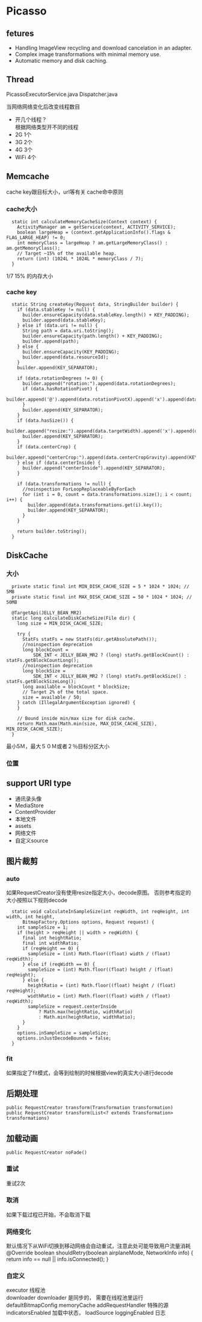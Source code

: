 # Picasso

## fetures
- Handling ImageView recycling and download cancelation in an adapter.
- Complex image transformations with minimal memory use.
- Automatic memory and disk caching.

## Thread 
PicassoExecutorService.java
Dispatcher.java 

当网络网络变化后改变线程数目

- 开几个线程？  
根据网络类型开不同的线程
- 2G 1个
- 3G 2个
- 4G 3个
- WiFi 4个

## Memcache
  cache key跟目标大小，url等有关
  cache命中原则

### cache大小

```
  static int calculateMemoryCacheSize(Context context) {
    ActivityManager am = getService(context, ACTIVITY_SERVICE);
    boolean largeHeap = (context.getApplicationInfo().flags & FLAG_LARGE_HEAP) != 0;
    int memoryClass = largeHeap ? am.getLargeMemoryClass() : am.getMemoryClass();
    // Target ~15% of the available heap.
    return (int) (1024L * 1024L * memoryClass / 7);
  }
  ```
  1/7 15% 的内存大小

### cache key

```
  static String createKey(Request data, StringBuilder builder) {
    if (data.stableKey != null) {
      builder.ensureCapacity(data.stableKey.length() + KEY_PADDING);
      builder.append(data.stableKey);
    } else if (data.uri != null) {
      String path = data.uri.toString();
      builder.ensureCapacity(path.length() + KEY_PADDING);
      builder.append(path);
    } else {
      builder.ensureCapacity(KEY_PADDING);
      builder.append(data.resourceId);
    }
    builder.append(KEY_SEPARATOR);

    if (data.rotationDegrees != 0) {
      builder.append("rotation:").append(data.rotationDegrees);
      if (data.hasRotationPivot) {
        builder.append('@').append(data.rotationPivotX).append('x').append(data.rotationPivotY);
      }
      builder.append(KEY_SEPARATOR);
    }
    if (data.hasSize()) {
      builder.append("resize:").append(data.targetWidth).append('x').append(data.targetHeight);
      builder.append(KEY_SEPARATOR);
    }
    if (data.centerCrop) {
      builder.append("centerCrop:").append(data.centerCropGravity).append(KEY_SEPARATOR);
    } else if (data.centerInside) {
      builder.append("centerInside").append(KEY_SEPARATOR);
    }

    if (data.transformations != null) {
      //noinspection ForLoopReplaceableByForEach
      for (int i = 0, count = data.transformations.size(); i < count; i++) {
        builder.append(data.transformations.get(i).key());
        builder.append(KEY_SEPARATOR);
      }
    }

    return builder.toString();
  }
```

## DiskCache

### 大小
```
  private static final int MIN_DISK_CACHE_SIZE = 5 * 1024 * 1024; // 5MB
  private static final int MAX_DISK_CACHE_SIZE = 50 * 1024 * 1024; // 50MB

  @TargetApi(JELLY_BEAN_MR2)
  static long calculateDiskCacheSize(File dir) {
    long size = MIN_DISK_CACHE_SIZE;

    try {
      StatFs statFs = new StatFs(dir.getAbsolutePath());
      //noinspection deprecation
      long blockCount =
          SDK_INT < JELLY_BEAN_MR2 ? (long) statFs.getBlockCount() : statFs.getBlockCountLong();
      //noinspection deprecation
      long blockSize =
          SDK_INT < JELLY_BEAN_MR2 ? (long) statFs.getBlockSize() : statFs.getBlockSizeLong();
      long available = blockCount * blockSize;
      // Target 2% of the total space.
      size = available / 50;
    } catch (IllegalArgumentException ignored) {
    }

    // Bound inside min/max size for disk cache.
    return Math.max(Math.min(size, MAX_DISK_CACHE_SIZE), MIN_DISK_CACHE_SIZE);
  }
```
最小5Ｍ，最大５０Ｍ或者２％目标分区大小
### 位置


## support URI type
- 通讯录头像
- MediaStore
- ContentProvider
- 本地文件
- assets
- 网络文件
- 自定义source

## 图片裁剪

### auto
如果RequestCreator没有使用resize指定大小，decode原图。
否则参考指定的大小按照以下规则decode

```
  static void calculateInSampleSize(int reqWidth, int reqHeight, int width, int height,
      BitmapFactory.Options options, Request request) {
    int sampleSize = 1;
    if (height > reqHeight || width > reqWidth) {
      final int heightRatio;
      final int widthRatio;
      if (reqHeight == 0) {
        sampleSize = (int) Math.floor((float) width / (float) reqWidth);
      } else if (reqWidth == 0) {
        sampleSize = (int) Math.floor((float) height / (float) reqHeight);
      } else {
        heightRatio = (int) Math.floor((float) height / (float) reqHeight);
        widthRatio = (int) Math.floor((float) width / (float) reqWidth);
        sampleSize = request.centerInside
            ? Math.max(heightRatio, widthRatio)
            : Math.min(heightRatio, widthRatio);
      }
    }
    options.inSampleSize = sampleSize;
    options.inJustDecodeBounds = false;
  }
```

### fit
如果指定了fit模式，会等到绘制的时候根据view的真实大小进行decode


## 后期处理
```
public RequestCreator transform(Transformation transformation)
public RequestCreator transform(List<? extends Transformation> transformations)
```

## 加载动画
```
public RequestCreator noFade()
```

### 重试
重试2次

### 取消
如果下载过程已开始，不会取消下载


### 网络变化

默认情况下从WiFi切换到移动网络会自动重试，注意此处可能导致用户流量消耗
      @Override 
      boolean shouldRetry(boolean airplaneMode, NetworkInfo info) {
        return info == null || info.isConnected();
      }

### 自定义
  executor 线程池  
  downloader  downloader 是同步的， 需要在线程池里运行
  defaultBitmapConfig
  memoryCache
  addRequestHandler     特殊的源
  indicatorsEnabled     加载中状态， loadSource
  loggingEnabled        日志
  









